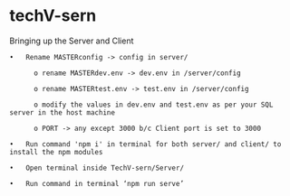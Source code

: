 # techV-sern

Bringing up the Server and Client

    •	Rename MASTERconfig -> config in server/
    
          o	rename MASTERdev.env -> dev.env in /server/config
          
          o	rename MASTERtest.env -> test.env in /server/config
          
          o	modify the values in dev.env and test.env as per your SQL server in the host machine
          
          o	PORT -> any except 3000 b/c Client port is set to 3000
          
    •	Run command 'npm i' in terminal for both server/ and client/ to install the npm modules
          
    •	Open terminal inside TechV-sern/Server/
    
    •	Run command in terminal ‘npm run serve’

